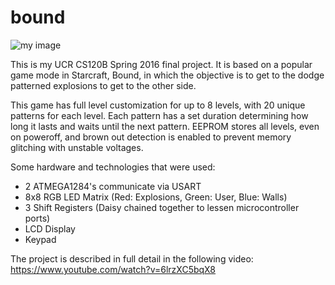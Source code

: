 # bound

![my image](http://i.imgur.com/gZajOFb.png)

This is my UCR CS120B Spring 2016 final project. It is based on a popular game mode in Starcraft, Bound, in which the objective is to get to the dodge patterned explosions to get to the other side. 

This game has full level customization for up to 8 levels, with 20 unique patterns for each level. Each pattern has a set duration determining how long it lasts and waits until the next pattern. EEPROM stores all levels, even on poweroff, and brown out detection is enabled to prevent memory glitching with unstable voltages.

Some hardware and technologies that were used:
* 2 ATMEGA1284's communicate via USART
* 8x8 RGB LED Matrix (Red: Explosions, Green: User, Blue: Walls)
* 3 Shift Registers (Daisy chained together to lessen microcontroller ports)
* LCD Display
* Keypad

The project is described in full detail in the following video: https://www.youtube.com/watch?v=6lrzXC5bqX8
